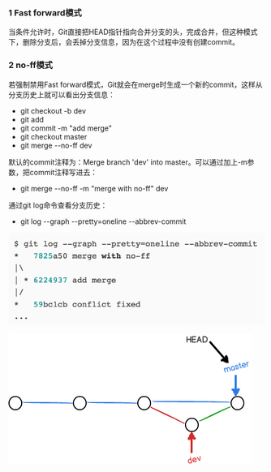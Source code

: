 ### 1 Fast forward模式
当条件允许时，Git直接把HEAD指针指向合并分支的头，完成合并，但这种模式下，删除分支后，会丢掉分支信息，因为在这个过程中没有创建commit。

### 2 no-ff模式
若强制禁用Fast forward模式，Git就会在merge时生成一个新的commit，这样从分支历史上就可以看出分支信息：
* git checkout -b dev
* git add <filename>
* git commit -m "add merge"
* git checkout master
* git merge --no-ff dev

默认的commit注释为：Merge branch 'dev' into master。可以通过加上-m参数，把commit注释写进去：
* git merge --no-ff -m "merge with no-ff" dev

通过git log命令查看分支历史：
* git log --graph --pretty=oneline --abbrev-commit

![image](images/1.png)

![image](images/2.png)
